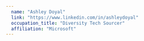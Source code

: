 ```yaml
---
  name: "Ashley Doyal"
  link: "https://www.linkedin.com/in/ashleydoyal"
  occupation_title: "Diversity Tech Sourcer"
  affiliation: "Microsoft"
---
```

